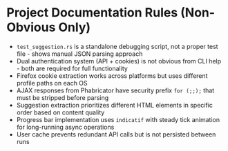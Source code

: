 # Project Documentation Rules (Non-Obvious Only)

- `test_suggestion.rs` is a standalone debugging script, not a proper test file - shows manual JSON parsing approach
- Dual authentication system (API + cookies) is not obvious from CLI help - both are required for full functionality
- Firefox cookie extraction works across platforms but uses different profile paths on each OS
- AJAX responses from Phabricator have security prefix `for (;;);` that must be stripped before parsing
- Suggestion extraction prioritizes different HTML elements in specific order based on content quality
- Progress bar implementation uses `indicatif` with steady tick animation for long-running async operations
- User cache prevents redundant API calls but is not persisted between runs
